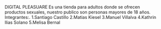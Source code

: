 DIGITAL PLEASUARE
Es una tienda para adultos donde se ofrecen productos sexuales, nuestro publico son personas mayores de 18 años.
Integrantes:.
1.Santiago Castillo
2.Matias Kiesel
3.Manuel Villalva
4.Kathrin llias Solano
5.Melisa Bernal

